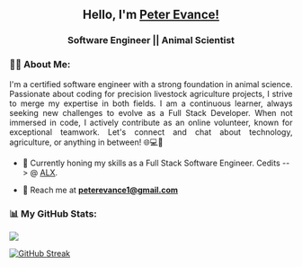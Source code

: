 <h2 align="center">Hello, I'm <a href="https://github.com/peter-evance">Peter Evance!</a></h2>

<h3 align="center">Software Engineer || Animal Scientist</h3>

### 🙋‍♂️ About Me:
<p align="justify">
I'm a certified software engineer with a strong foundation in animal science. Passionate about coding for precision livestock agriculture projects, I strive to merge my expertise in both fields. I am a continuous learner, always seeking new challenges to evolve as a Full Stack Developer. When not immersed in code, I actively contribute as an online volunteer, known for exceptional teamwork. Let's connect and chat about technology, agriculture, or anything in between! 🌐💻🐄
</p>

- 🌱 Currently honing my skills as a Full Stack Software Engineer. Cedits --> @ [ALX](https://www.alxafrica.com/).

- 📧 Reach me at **peterevance1@gmail.com**

### 📊 My GitHub Stats:
<img src="https://github-readme-stats.vercel.app/api?username=peter-evance&&show_icons=true&title_color=ffffff&icon_color=bb2acf&text_color=daf7dc&bg_color=151515">

[![GitHub Streak](https://github-readme-streak-stats.herokuapp.com?user=peter-evance&theme=tokyonight)](https://git.io/streak-stats)
